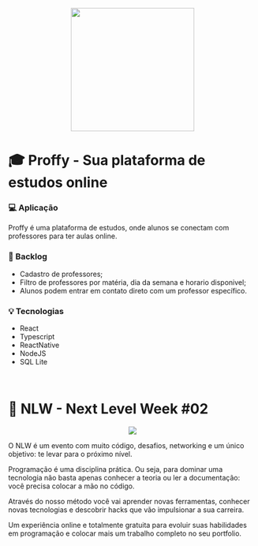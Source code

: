<p align="center">
<img width="250px" src="proffy-logo.png">
</p>

# :mortar_board: Proffy - Sua plataforma de estudos online

### :computer: Aplicação
Proffy é uma plataforma de estudos, onde alunos se conectam com professores para ter aulas online.
<br/>

### :page_with_curl: Backlog
- Cadastro de professores;
- Filtro de professores por matéria, dia da semana e horario disponivel;
- Alunos podem entrar em contato direto com um professor específico.

### :bulb: Tecnologias
- React
- Typescript
- ReactNative
- NodeJS
- SQL Lite
<br/>

# :rocket: NLW - Next Level Week #02 

<p align="center">
<img src="download.svg">
</p>

O NLW é um evento com muito código, desafios, networking e um único objetivo: te levar para o próximo nível.

Programação é uma disciplina prática. Ou seja, para dominar uma tecnologia não basta apenas conhecer a teoria ou ler a documentação: você precisa colocar a mão no código.

Através do nosso método você vai aprender novas ferramentas, conhecer novas tecnologias e descobrir hacks que vão impulsionar a sua carreira.

Um experiência online e totalmente gratuita para evoluir suas habilidades em programação e colocar mais um trabalho completo no seu portfolio.
<br/>



